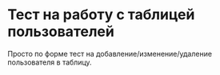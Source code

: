 # Тест на работу с таблицей пользователей

Просто по форме тест на добавление/изменение/удаление пользователя в таблицу.